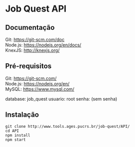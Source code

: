 # Job Quest API

## Documentação
Git: https://git-scm.com/doc <br>
Node.js: https://nodejs.org/en/docs/ <br>
KnexJS: http://knexjs.org/ <br>

## Pré-requisitos
Git: https://git-scm.com/ <br>
Node.js: https://nodejs.org/en/ <br>
MySQL: https://www.mysql.com/ <br>

database: job_quest
usuario: root
senha: (sem senha)

## Instalação
```
git clone http://www.tools.ages.pucrs.br/job-quest/API/
cd API
npm install
npm start
```
